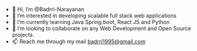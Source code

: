 - 👋 Hi, I’m @Badrri-Narayanan
- 👀 I’m interested in developing scalable full stack web applications
- 🌱 I’m currently learning Java Spring boot, React JS and Python
- 💞️ I’m looking to collaborate on any Web Development and Open Source projects.
- 📫 Reach me through my mail badrri1995@gmail.com

<!---
Badrri-Narayanan/Badrri-Narayanan is a ✨ special ✨ repository because its `README.md` (this file) appears on your GitHub profile.
You can click the Preview link to take a look at your changes.
--->

